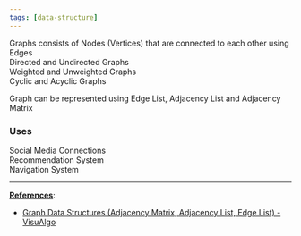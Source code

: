 ```yaml
---
tags: [data-structure]
---
```


Graphs consists of Nodes (Vertices) that are connected to each other using Edges  
Directed and Undirected Graphs  
Weighted and Unweighted Graphs  
Cyclic and Acyclic Graphs

Graph can be represented using Edge List, Adjacency List and Adjacency Matrix

### Uses

Social Media Connections  
Recommendation System  
Navigation System

---

**<u>References</u>**:

* [Graph Data Structures (Adjacency Matrix, Adjacency List, Edge List) - VisuAlgo](https://visualgo.net/en/graphds)

